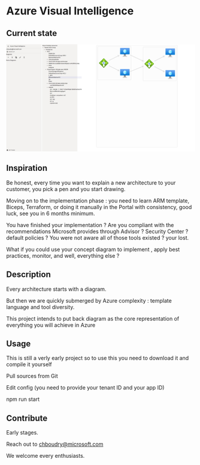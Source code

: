 # Azure Visual Intelligence

## Current state

![azure visual intelligence last screenshot](/doc/laststate.jpg)

## Inspiration

Be honest, every time you want to explain a new architecture to your customer, you pick a pen and you start drawing.

Moving on to the implementation phase : you need to learn ARM template, Biceps, Terraform, or doing it manually in the Portal with consistency, good luck, see you in 6 months minimum.

You have finished your implementation ? Are you compliant with the recommendations Microsoft provides through Advisor ? Security Center ? default policies ? You were not aware all of those tools existed ? your lost.

What if you could use your concept diagram to implement , apply best practices, monitor, and well, everything else ?

## Description

Every architecture starts with a diagram.

But then we are quickly submerged by Azure complexity : template language and tool diversity.

This project intends to put back diagram as the core representation of everything you will achieve in Azure

## Usage

This is still a verly early project so to use this you need to download it and compile it yourself

Pull sources from Git

Edit config (you need to provide your tenant ID and your app ID)

npm run start

## Contribute

Early stages.

Reach out to chboudry@microsoft.com

We welcome every enthusiasts.
